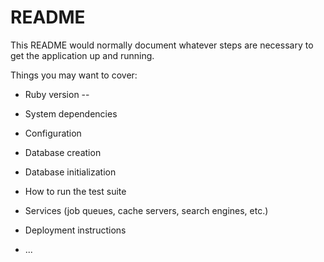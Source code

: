 # README

This README would normally document whatever steps are necessary to get the
application up and running.

Things you may want to cover:

* Ruby version --

* System dependencies

* Configuration

* Database creation

* Database initialization

* How to run the test suite

* Services (job queues, cache servers, search engines, etc.)

* Deployment instructions

* ...
